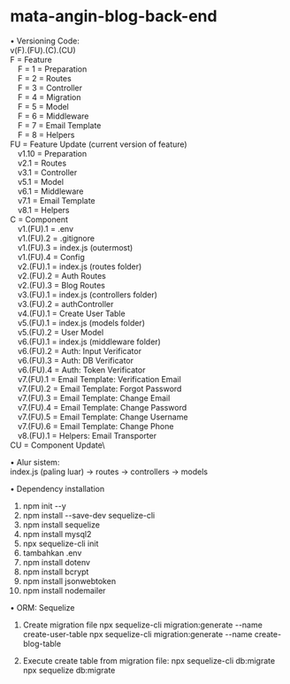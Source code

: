 # mata-angin-blog-back-end

• Versioning Code:\
v(F).(FU).(C).(CU)\
F = Feature\
&emsp;F = 1 = Preparation\
&emsp;F = 2 = Routes\
&emsp;F = 3 = Controller\
&emsp;F = 4 = Migration\
&emsp;F = 5 = Model\
&emsp;F = 6 = Middleware\
&emsp;F = 7 = Email Template\
&emsp;F = 8 = Helpers\
FU = Feature Update (current version of feature)\
&emsp;v1.10 = Preparation\
&emsp;v2.1 = Routes\
&emsp;v3.1 = Controller\
&emsp;v5.1 = Model\
&emsp;v6.1 = Middleware\
&emsp;v7.1 = Email Template\
&emsp;v8.1 = Helpers\
C = Component\
&emsp;v1.(FU).1 = .env\
&emsp;v1.(FU).2 = .gitignore\
&emsp;v1.(FU).3 = index.js (outermost)\
&emsp;v1.(FU).4 = Config\
&emsp;v2.(FU).1 = index.js (routes folder)\
&emsp;v2.(FU).2 = Auth Routes\
&emsp;v2.(FU).3 = Blog Routes\
&emsp;v3.(FU).1 = index.js (controllers folder)\
&emsp;v3.(FU).2 = authController\
&emsp;v4.(FU).1 = Create User Table\
&emsp;v5.(FU).1 = index.js (models folder)\
&emsp;v5.(FU).2 = User Model\
&emsp;v6.(FU).1 = index.js (middleware folder)\
&emsp;v6.(FU).2 = Auth: Input Verificator\
&emsp;v6.(FU).3 = Auth: DB Verificator\
&emsp;v6.(FU).4 = Auth: Token Verificator\
&emsp;v7.(FU).1 = Email Template: Verification Email\
&emsp;v7.(FU).2 = Email Template: Forgot Password\
&emsp;v7.(FU).3 = Email Template: Change Email\
&emsp;v7.(FU).4 = Email Template: Change Password\
&emsp;v7.(FU).5 = Email Template: Change Username\
&emsp;v7.(FU).6 = Email Template: Change Phone\
&emsp;v8.(FU).1 = Helpers: Email Transporter\
CU = Component Update\

• Alur sistem:\
index.js (paling luar) -> routes -> controllers -> models

• Dependency installation
1. npm init --y
2. npm install --save-dev sequelize-cli
3. npm install sequelize
4. npm install mysql2
5. npx sequelize-cli init
6. tambahkan .env
7. npm install dotenv
8. npm install bcrypt
9. npm install jsonwebtoken
10. npm install nodemailer


• ORM: Sequelize
1. Create migration file
npx sequelize-cli migration:generate --name create-user-table
npx sequelize-cli migration:generate --name create-blog-table

2. Execute create table from migration file:
npx sequelize-cli db:migrate
npx sequelize db:migrate

